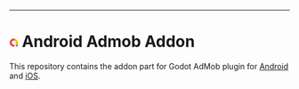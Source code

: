 
---
# ![](icon.png?raw=true) Android Admob Addon

This repository contains the addon part for Godot AdMob plugin for [Android](https://github.com/cengiz-pz/godot-android-admob-plugin) and [iOS](https://github.com/cengiz-pz/godot-ios-admob-plugin).
